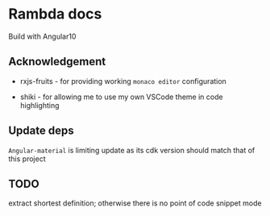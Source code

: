 # Rambda docs

Build with Angular10

## Acknowledgement

- rxjs-fruits - for providing working `monaco editor` configuration

- shiki - for allowing me to use my own VSCode theme in code highlighting

## Update deps

`Angular-material` is limiting update as its cdk version should match that of this project

## TODO

extract shortest definition; otherwise there is no point of code snippet mode